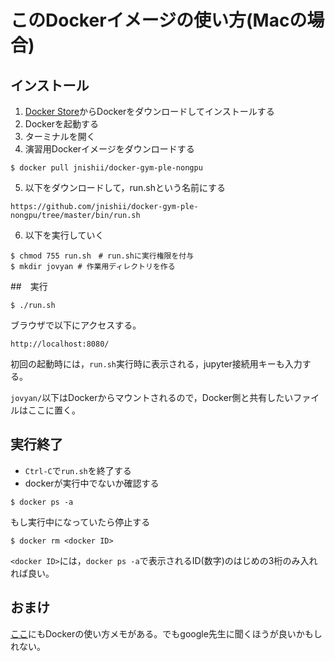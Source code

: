 # このDockerイメージの使い方(Macの場合)

## インストール

1. [Docker Store](https://store.docker.com/editions/community/docker-ce-desktop-mac)からDockerをダウンロードしてインストールする
2. Dockerを起動する
3. ターミナルを開く
4. 演習用Dockerイメージをダウンロードする
```
$ docker pull jnishii/docker-gym-ple-nongpu
```
5. 以下をダウンロードして，run.shという名前にする
```
https://github.com/jnishii/docker-gym-ple-nongpu/tree/master/bin/run.sh
```
6. 以下を実行していく
```
$ chmod 755 run.sh　# run.shに実行権限を付与
$ mkdir jovyan # 作業用ディレクトリを作る
```

##　実行
```
$ ./run.sh
```
ブラウザで以下にアクセスする。
```
http://localhost:8080/
```
初回の起動時には，`run.sh`実行時に表示される，jupyter接続用キーも入力する。

`jovyan/`以下はDockerからマウントされるので，Docker側と共有したいファイルはここに置く。

## 実行終了

- `Ctrl-C`で`run.sh`を終了する
- dockerが実行中でないか確認する
```
$ docker ps -a
```
もし実行中になっていたら停止する
```
$ docker rm <docker ID>
```
`<docker ID>`には，`docker ps -a`で表示されるID(数字)のはじめの3桁のみ入れれば良い。

## おまけ
[ここ](http://bcl.sci.yamaguchi-u.ac.jp/~jun/notebook/docker)にもDockerの使い方メモがある。でもgoogle先生に聞くほうが良いかもしれない。